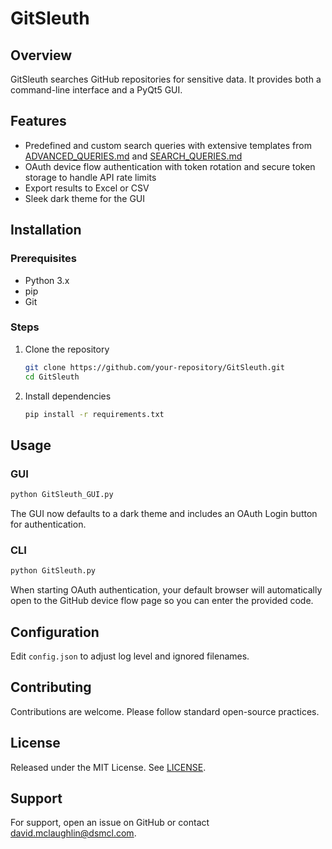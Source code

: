 # GitSleuth

## Overview
GitSleuth searches GitHub repositories for sensitive data. It provides both a command-line interface and a PyQt5 GUI.

## Features
- Predefined and custom search queries with extensive templates from
  [ADVANCED_QUERIES.md](ADVANCED_QUERIES.md) and
  [SEARCH_QUERIES.md](SEARCH_QUERIES.md)
- OAuth device flow authentication with token rotation and secure token
  storage to handle API rate limits
- Export results to Excel or CSV
- Sleek dark theme for the GUI

## Installation
### Prerequisites
- Python 3.x
- pip
- Git

### Steps
1. Clone the repository
   ```bash
   git clone https://github.com/your-repository/GitSleuth.git
   cd GitSleuth
   ```
2. Install dependencies
   ```bash
   pip install -r requirements.txt
   ```

## Usage
### GUI
```bash
python GitSleuth_GUI.py
```
The GUI now defaults to a dark theme and includes an OAuth Login button for authentication.

### CLI
```bash
python GitSleuth.py
```
When starting OAuth authentication, your default browser will automatically open
to the GitHub device flow page so you can enter the provided code.

## Configuration
Edit `config.json` to adjust log level and ignored filenames.

## Contributing
Contributions are welcome. Please follow standard open-source practices.

## License
Released under the MIT License. See [LICENSE](LICENSE).

## Support
For support, open an issue on GitHub or contact david.mclaughlin@dsmcl.com.
